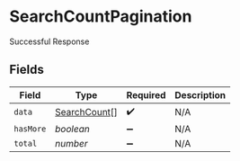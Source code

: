 # SearchCountPagination

Successful Response


## Fields

| Field                                               | Type                                                | Required                                            | Description                                         |
| --------------------------------------------------- | --------------------------------------------------- | --------------------------------------------------- | --------------------------------------------------- |
| `data`                                              | [SearchCount](../../models/shared/searchcount.md)[] | :heavy_check_mark:                                  | N/A                                                 |
| `hasMore`                                           | *boolean*                                           | :heavy_minus_sign:                                  | N/A                                                 |
| `total`                                             | *number*                                            | :heavy_minus_sign:                                  | N/A                                                 |